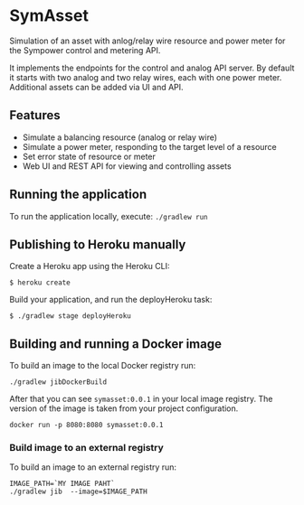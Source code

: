 # SymAsset

Simulation of an asset with anlog/relay wire resource and power meter for the Sympower control and metering API.

It implements the endpoints for the control and analog API server. By default it starts with two analog and two relay wires, each with one power meter. Additional assets can be added via UI and API.

## Features
- Simulate a balancing resource (analog or relay wire)
- Simulate a power meter, responding to the target level of a resource
- Set error state of resource or meter
- Web UI and REST API for viewing and controlling assets

## Running the application

To run the application locally, execute: `./gradlew run`

## Publishing to Heroku manually

Create a Heroku app using the Heroku CLI:

```$ heroku create```

Build your application, and run the deployHeroku task:

```$ ./gradlew stage deployHeroku```

## Building and running a Docker image

To build an image to the local Docker registry run:

```shell
./gradlew jibDockerBuild
```

After that you can see `symasset:0.0.1` in your local image registry. The version of the image is taken from your project configuration.

```shell
docker run -p 8080:8080 symasset:0.0.1
```

### Build image to an external registry

To build an image to an external registry run:
```shell
IMAGE_PATH=`MY IMAGE PAHT`
./gradlew jib  --image=$IMAGE_PATH
```